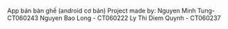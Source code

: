 App bán bàn ghế (android cơ bản)
Project made by:
Nguyen Minh Tung-CT060243
Nguyen Bao Long - CT060222
Ly Thi Diem Quynh - CT060237
